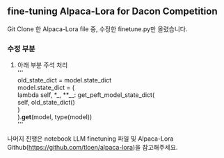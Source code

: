 ## fine-tuning Alpaca-Lora for Dacon Competition  
Git Clone 한 Alpaca-Lora file 중, 수정한 finetune.py만 올렸습니다.  
  
  ### 수정 부분  
  1. 아래 부분 주석 처리  
    '''  
    old_state_dict = model.state_dict  
    model.state_dict = (  
        lambda self, *_, **__: get_peft_model_state_dict(  
            self, old_state_dict()  
        )  
    ).__get__(model, type(model))  
    '''
  
나머지 진행은 notebook LLM finetuning 파일 및 Alpaca-Lora Github(https://github.com/tloen/alpaca-lora)을 참고해주세요.
